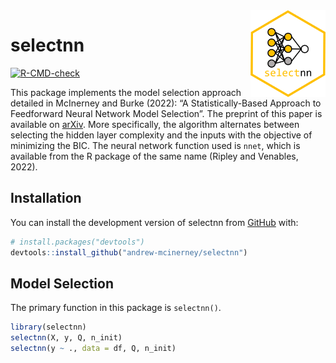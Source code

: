 
<!-- README.md is generated from README.Rmd. Please edit that file -->

<img src="man/figures/logo.png" align="right" height="139" />

# selectnn

<!-- badges: start -->

[![R-CMD-check](https://github.com/andrew-mcinerney/selectnn/workflows/R-CMD-check/badge.svg)](https://github.com/andrew-mcinerney/selectnn/actions)
<!-- badges: end -->

This package implements the model selection approach detailed in
McInerney and Burke (2022): “A Statistically-Based Approach to
Feedforward Neural Network Model Selection”. The preprint of this paper
is available on [arXiv](https://arxiv.org/abs/2207.04248). More
specifically, the algorithm alternates between selecting the hidden
layer complexity and the inputs with the objective of minimizing the
BIC. The neural network function used is `nnet`, which is available from
the R package of the same name (Ripley and Venables, 2022).

## Installation

You can install the development version of selectnn from
[GitHub](https://github.com/) with:

``` r
# install.packages("devtools")
devtools::install_github("andrew-mcinerney/selectnn")
```

## Model Selection

The primary function in this package is `selectnn()`.

``` r
library(selectnn)
selectnn(X, y, Q, n_init)
selectnn(y ~ ., data = df, Q, n_init)
```

